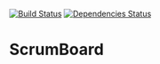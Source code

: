 [![Build Status](https://travis-ci.org/jordane51/ScrumBoard.svg)](https://travis-ci.org/jordane51/ScrumBoard)
 [![Dependencies Status](https://david-dm.org/jordane51/ScrumBoard.svg)](https://travis-ci.org/jordane51/ScrumBoard)

# ScrumBoard
